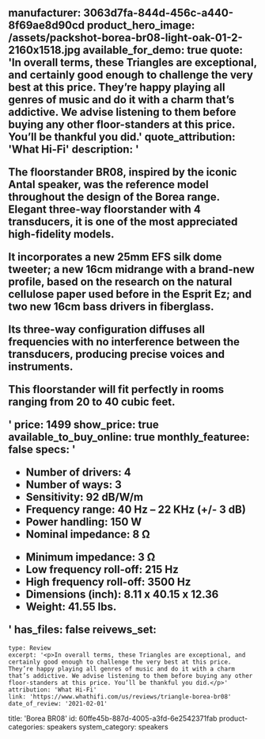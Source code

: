 manufacturer: 3063d7fa-844d-456c-a440-8f69ae8d90cd
product_hero_image: /assets/packshot-borea-br08-light-oak-01-2-2160x1518.jpg
available_for_demo: true
quote: 'In overall terms, these Triangles are exceptional, and certainly good enough to challenge the very best at this price. They’re happy playing all genres of music and do it with a charm that’s addictive. We advise listening to them before buying any other floor-standers at this price. You’ll be thankful you did.'
quote_attribution: 'What Hi-Fi'
description: '<p>The floorstander BR08, inspired by the iconic Antal speaker, was the reference model throughout the design of the Borea range. Elegant three-way floorstander with 4 transducers, it is one of the most appreciated high-fidelity models.</p><p>It incorporates a new 25mm EFS silk dome tweeter; a new 16cm midrange with a brand-new profile, based on the research on the natural cellulose paper used before in the Esprit Ez; and two new 16cm bass drivers in fiberglass.</p><p>Its three-way configuration diffuses all frequencies with no interference between the transducers, producing precise voices and instruments.</p><p>This floorstander will fit perfectly in rooms ranging from 20 to 40 cubic feet.</p>'
price: 1499
show_price: true
available_to_buy_online: true
monthly_featuree: false
specs: '<ul><li>Number of drivers: 4</li><li>Number of ways: 3</li><li>Sensitivity: 92 dB/W/m</li><li>Frequency range: 40 Hz – 22 KHz (+/- 3 dB)</li><li>Power handling: 150 W</li><li>Nominal impedance: 8 Ω</li></ul><ul><li>Minimum impedance: 3 Ω</li><li>Low frequency roll-off: 215 Hz</li><li>High frequency roll-off: 3500 Hz</li><li>Dimensions (inch): 8.11 x 40.15 x 12.36</li><li>Weight: 41.55 lbs.</li></ul>'
has_files: false
reivews_set:
  -
    type: Review
    excerpt: '<p>In overall terms, these Triangles are exceptional, and certainly good enough to challenge the very best at this price. They’re happy playing all genres of music and do it with a charm that’s addictive. We advise listening to them before buying any other floor-standers at this price. You’ll be thankful you did.</p>'
    attribution: 'What Hi-Fi'
    link: 'https://www.whathifi.com/us/reviews/triangle-borea-br08'
    date_of_review: '2021-02-01'
title: 'Borea BR08'
id: 60ffe45b-887d-4005-a3fd-6e2542371fab
product-categories: speakers
system_category: speakers
